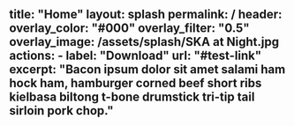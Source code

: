 title: "Home"
layout: splash
permalink: / 
header:
  overlay_color: "#000"
  overlay_filter: "0.5"
  overlay_image: /assets/splash/SKA at Night.jpg
  actions:
    - label: "Download"
      url: "#test-link"
excerpt: "Bacon ipsum dolor sit amet salami ham hock ham, hamburger corned beef short ribs kielbasa biltong t-bone drumstick tri-tip tail sirloin pork chop."
---
